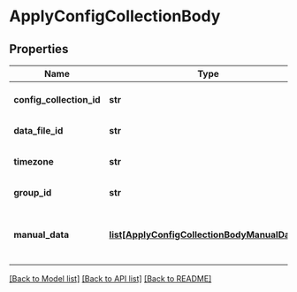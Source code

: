 # ApplyConfigCollectionBody

## Properties
Name | Type | Description | Notes
------------ | ------------- | ------------- | -------------
**config_collection_id** | **str** | The &#x60;_id&#x60; of the upload configuration collection being applied to the dataFile. | 
**data_file_id** | **str** | The &#x60;_id&#x60; of the dataFile uploaded to &#x60;v1/experiment/:id/activity/:id/upload&#x60;. | 
**timezone** | **str** | Valid time zone the request is being made from such as &#x60;America/Los_Angeles&#x60;. | 
**group_id** | **str** | The &#x60;_id&#x60; of the run group the data will be added to. | [optional] 
**manual_data** | [**list[ApplyConfigCollectionBodyManualData1]**](ApplyConfigCollectionBodyManualData1.md) | The values for the manually set data fields in the upload configuration. The information for the manual data can be found at &#x60;/v1/process/{id}/upload-config-collection/{collectionId}&#x60; | [optional] 

[[Back to Model list]](../README.md#documentation-for-models) [[Back to API list]](../README.md#documentation-for-api-endpoints) [[Back to README]](../README.md)

